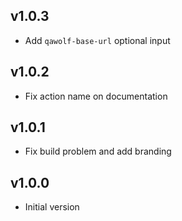 ## v1.0.3

- Add `qawolf-base-url` optional input

## v1.0.2

- Fix action name on documentation

## v1.0.1

- Fix build problem and add branding

## v1.0.0

- Initial version
